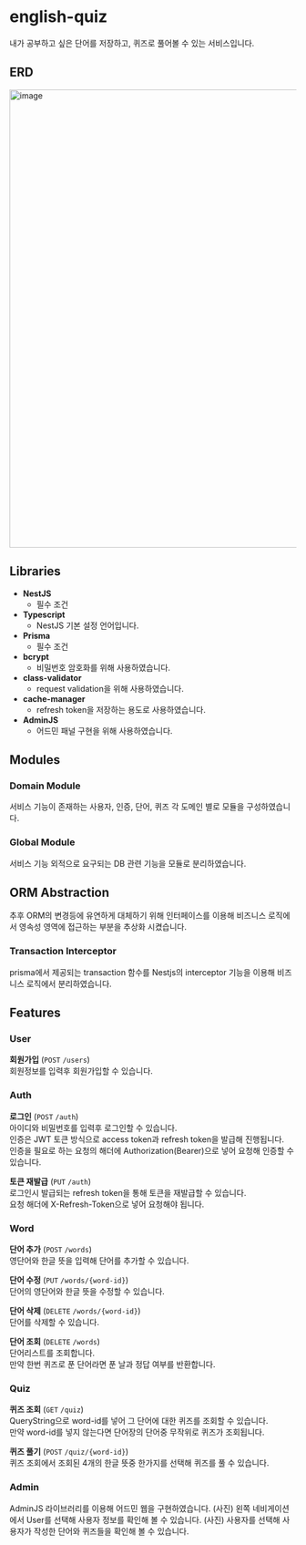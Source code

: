 # english-quiz
내가 공부하고 싶은 단어를 저장하고, 퀴즈로 풀어볼 수 있는 서비스입니다.
## ERD
<img width="804" alt="image" src="https://github.com/npngnpng/english-quiz/assets/103028187/3459067d-883e-48e3-8f61-024a57ee410a">


## Libraries

- **NestJS**
  - 필수 조건
- **Typescript**
  - NestJS 기본 설정 언어입니다.
- **Prisma**
  - 필수 조건
- **bcrypt**
  - 비밀번호 암호화를 위해 사용하였습니다.
- **class-validator**
  - request validation을 위해 사용하였습니다.
- **cache-manager**
  - refresh token을 저장하는 용도로 사용하였습니다.
- **AdminJS**
  - 어드민 패널 구현을 위해 사용하였습니다.

## Modules
### Domain Module 
서비스 기능이 존재하는 사용자, 인증, 단어, 퀴즈 각 도메인 별로 모듈을 구성하였습니다.
### Global Module
서비스 기능 외적으로 요구되는 DB 관련 기능을 모듈로 분리하였습니다.

## ORM Abstraction
추후 ORM의 변경등에 유연하게 대체하기 위해 인터페이스를 이용해 비즈니스 로직에서 영속성 영역에 접근하는 부분을 추상화 시켰습니다.

### Transaction Interceptor
prisma에서 제공되는 transaction 함수를 Nestjs의 interceptor 기능을 이용해 비즈니스 로직에서 분리하였습니다.

## Features
### User

**회원가입** (`POST` `/users`)\
회원정보를 입력후 회원가입할 수 있습니다.

### Auth

**로그인** (`POST` `/auth`)\
아이디와 비밀번호를 입력후 로그인할 수 있습니다.\
인증은 JWT 토큰 방식으로 access token과 refresh token을 발급해 진행됩니다.\
인증을 필요로 하는 요청의 해더에 Authorization(Bearer)으로 넣어 요청해 인증할 수 있습니다.

**토큰 재발급** (`PUT` `/auth`)\
로그인시 발급되는 refresh token을 통해 토큰을 재발급할 수 있습니다.\
요청 해더에 X-Refresh-Token으로 넣어 요청해야 됩니다.

### Word

**단어 추가** (`POST` `/words`)\
영단어와 한글 뜻을 입력해 단어를 추가할 수 있습니다.

**단어 수정** (`PUT` `/words/{word-id}`)\
단어의 영단어와 한글 뜻을 수정할 수 있습니다.

**단어 삭제** (`DELETE` `/words/{word-id}`)\
단어를 삭제할 수 있습니다.

**단어 조회** (`DELETE` `/words`)\
단어리스트를 조회합니다.\
만약 한번 퀴즈로 푼 단어라면 푼 날과 정답 여부를 반환합니다.

### Quiz

**퀴즈 조회** (`GET` `/quiz`)\
QueryString으로 word-id를 넣어 그 단어에 대한 퀴즈를 조회할 수 있습니다.\
만약 word-id를 넣지 않는다면 단어장의 단어중 무작위로 퀴즈가 조회됩니다.

**퀴즈 풀기** (`POST` `/quiz/{word-id}`)\
퀴즈 조회에서 조회된 4개의 한글 뜻중 한가지를 선택해 퀴즈를 풀 수 있습니다.

### Admin
AdminJS 라이브러리를 이용해 어드민 웹을 구현하였습니다.
(사진)
왼쪽 네비게이션에서 User를 선택해 사용자 정보를 확인해 볼 수 있습니다.
(사진)
사용자를 선택해 사용자가 작성한 단어와 퀴즈들을 확인해 볼 수 있습니다.
